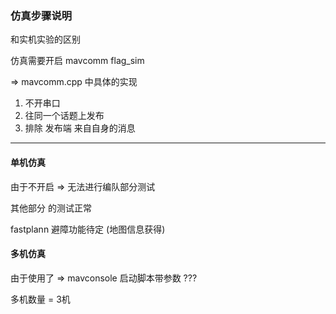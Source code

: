 ### 仿真步骤说明

和实机实验的区别

仿真需要开启 mavcomm flag_sim

=> mavcomm.cpp 中具体的实现

1. 不开串口
2. 往同一个话题上发布
3. 排除 发布端 来自自身的消息

---

#### 单机仿真 

由于不开启 <ns group> => 无法进行编队部分测试

其他部分 的测试正常

fastplann 避障功能待定 (地图信息获得)


#### 多机仿真 

由于使用了 <ns group> => mavconsole 启动脚本带参数 ???

多机数量 = 3机